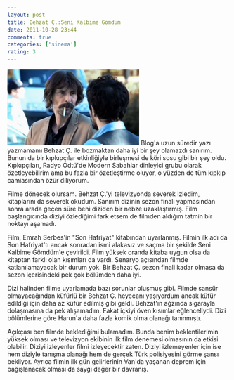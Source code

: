 ```yaml
---
layout: post
title: Behzat Ç.:Seni Kalbime Gömdüm
date: 2011-10-28 23:44
comments: true
categories: ['sinema']
rating: 3
---
```

<img class="left" src="/uploads/2011/10/behzat.png"/>
Blog'a uzun süredir yazı yazmamamı Behzat Ç. ile bozmaktan daha iyi bir şey olamazdı sanırım. Bunun da bir kıpkıpçılar etkinliğiyle birleşmesi de köri sosu gibi bir şey oldu. Kıpkıpçıları, Radyo Odtü'de Modern Sabahlar dinleyici grubu olarak özetleyebilirim ama bu fazla bir özetleştirme oluyor, o yüzden de tüm kıpkıp camiasından özür diliyorum.

Filme dönecek olursam. Behzat Ç.'yi televizyonda severek izledim, kitaplarını da severek okudum. Sanırım dizinin sezon finali yapmasından sonra arada geçen süre beni diziden bir nebze uzaklaştırmış. Film başlangıcında diziyi özlediğimi fark etsem de filmden aldığım tatmin bir noktayı aşamadı.

Film, Emrah Serbes'in "Son Hafriyat" kitabından uyarlanmış. Filmin ilk adı da Son Hafriyat'tı ancak sonradan ismi alakasız ve saçma bir şekilde Seni Kalbime Gömdüm'e çevirildi. Film yüksek oranda kitaba uygun olsa da kitaptan farklı olan kısımları da vardı. Senaryo açısından filmde katlanılamayacak bir durum yok. Bir Behzat Ç. sezon finali kadar olmasa da sezon içerisindeki pek çok bölümden daha iyi.

Dizi halinden filme uyarlamada bazı sorunlar oluşmuş gibi. Filmde sansür olmayacağından küfürlü bir Behzat Ç. heyecanı yaşıyordum ancak küfür edildiği için daha az küfür edilmiş gibi geldi. Behzat'ın ağzında sigarayla dolaşmasına da pek alışamadım. Fakat içkiyi öven kısımlar eğlenceliydi. Dizi bölümlerine göre Harun'a daha fazla komik olma olanağı tanınmıştı.

Açıkçası ben filmde beklediğimi bulamadım. Bunda benim beklentilerimin yüksek olması ve televizyon ekibinin ilk film denemesi olmasının da etkisi olabilir. Diziyi izleyenler filmi izleyecektir zaten. Diziyi izlemeyenler için ise hem diziyle tanışma olanağı hem de gerçek Türk polisiyesini görme şansı bekliyor. Ayrıca filmin ilk gün gelirlerinin Van'da yaşanan deprem için bağışlanacak olması da saygı değer bir davranış.
